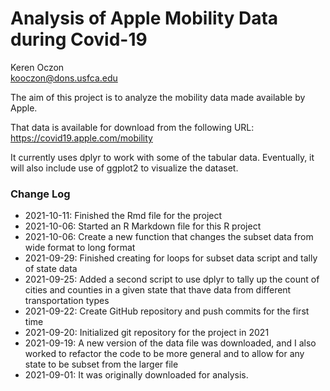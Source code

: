 # Analysis of Apple Mobility Data during Covid-19

Keren Oczon  
kooczon@dons.usfca.edu

The aim of this project is to analyze the mobility data made available by Apple.

That data is available for download from the following URL:
https://covid19.apple.com/mobility

It currently uses dplyr to work with some of the tabular data. Eventually, it will also include use of ggplot2 to visualize the dataset.

### Change Log

* 2021-10-11: Finished the Rmd file for the project 
* 2021-10-06: Started an R Markdown file for this R project
* 2021-10-06: Create a new function that changes the subset data from wide format to long format
* 2021-09-29: Finished creating for loops for subset data script and tally of state data
* 2021-09-25: Added a second script to use dplyr to tally up the count of cities and counties in a given state that thave data from different transportation types
* 2021-09-22: Create GitHub repository and push commits for the first time
* 2021-09-20: Initialized git repository for the project in 2021
* 2021-09-19: A new version of the data file was downloaded, and I also worked to refactor the code to be more general and to allow for any state to be subset from the larger file
* 2021-09-01: It was originally downloaded for analysis.  
